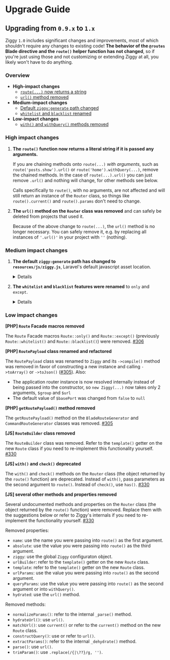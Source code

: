 # Upgrade Guide

## Upgrading from `0.9.x` to `1.x`

Ziggy `1.0` includes significant changes and improvements, most of which shouldn't require any changes to existing code! **The behavior of the `@routes` Blade directive and the `route()` helper function has not changed**, so if you're just using those and not customizing or extending Ziggy at all, you likely won't have to do anything.

### Overview

- **High-impact changes**
  - [`route(...)` now returns a string](#)
  - [`url()` method removed](#)
- **Medium-impact changes**
  - [Default `ziggy:generate` path changed](#)
  - [`whitelist` and `blacklist` renamed](#)
- **Low-impact changes**
  - [`with()` and `withQuery()` methods removed](#)

### High impact changes

1. **The `route()` function now returns a literal string if it is passed any arguments.**

   If you are chaining methods onto `route(...)` _with arguments_, such as `route('posts.show').url()` or `route('home').withQuery(...)`, remove the chained methods. In the case of `route(...).url()` you can just remove `.url()` and nothing will change, for other methods see below.

   Calls specifically to `route()`, with no arguments, are not affected and will still return an instance of the `Router` class, so things like `route().current()` and `route().params` don't need to change.

1. **The `url()` method on the `Router` class was removed** and can safely be deleted from projects that used it.

   Because of the above change to `route(...)`, the `url()` method is no longer necessary. You can safely remove it, e.g. by replacing all instances of `'.url()'` in your project with `''` (nothing).

### Medium impact changes

1. **The default `ziggy:generate` path has changed to `resources/js/ziggy.js`**, Laravel's default javascript asset location.

   <details>
   <summary>Details</summary>
   The default output path of the `ziggy:generate` command has changed from `resources/assets/js/ziggy.js` to `resources/js/ziggy.js` to bring it in line with the changes to the `resources` directory structure introduced in Laravel 5.7. [#269](https://github.com/tighten/ziggy/pull/269)
   </details>

1. **The `whitelist` and `blacklist` features were renamed** to `only` and `except`.

   <details>
   <summary>Details</summary>
   All `whitelist` and `blacklist` functionality, like the config keys and methods, was renamed to `only` and `except`. [#300](https://github.com/tighten/ziggy/pull/300)
   </details>


### Low impact changes

**[PHP] `Route` Facade macros removed**

The `Route` Facade macros `Route::only()` and `Route::except()` (previously `Route::whitelist()` and `Route::blacklist()`) were removed. [#306](https://github.com/tighten/ziggy/pull/306)

**[PHP] `RoutePayload` class renamed and refactored**

The `RoutePayload` class was renamed to `Ziggy` and its `->compile()` method was removed in favor of constructing a new instance and calling `->toArray()` or `->toJson()` ([#305](https://github.com/tighten/ziggy/pull/305)). Also:

- The application router instance is now resolved internally instead of being passed into the constructor, so `new Ziggy(...)` now takes only 2 arguments, `$group` and `$url`
- The default value of `$basePort` was changed from `false` to `null`

**[PHP] `getRoutePayload()` method removed**

The `getRoutePayload()` method on the `BladeRouteGenerator` and `CommandRouteGenerator` classes was removed. [#305](https://github.com/tighten/ziggy/pull/305)

**[JS] `RouteBuilder` class removed**

The `RouteBuilder` class was removed. Refer to the `template()` getter on the new `Route` class if you need to re-implement this functionality yourself. [#330](https://github.com/tightenco/ziggy/pull/330)

**[JS] `with()` and `check()` deprecated**

The `with()` and `check()` methods on the `Router` class (the object returned by the `route()` function) are deprecated. Instead of `with()`, pass parameters as the second argument to `route()`. Instead of `check()`, use `has()`. [#330](https://github.com/tightenco/ziggy/pull/330)

**[JS] several other methods and properties removed**

Several undocumented methods and properties on the `Router` class (the object returned by the `route()` function) were removed. Replace them with the suggestions below or refer to Ziggy's internals if you need to re-implement the functionality yourself. [#330](https://github.com/tightenco/ziggy/pull/330)

Removed properties:

- `name`: use the name you were passing into `route()` as the first argument.
- `absolute`: use the value you were passing into `route()` as the third argument.
- `ziggy`: use the global `Ziggy` configuraton object.
- `urlBuilder`: refer to the `template()` getter on the new `Route` class.
- `template`: refer to the `template()` getter on the new `Route` class.
- `urlParams`: use the value you were passing into `route()` as the second argument.
- `queryParams`: use the value you were passing into `route()` as the second argument or into `withQuery()`.
- `hydrated`: use the `url()` method.

Removed methods:

- `normalizeParams()`: refer to the internal `_parse()` method.
- `hydrateUrl()`: use `url()`.
- `matchUrl()`: use `current()` or refer to the `current()` method on the new `Route` class.
- `constructQuery()`: use or refer to `url()`.
- `extractParams()`: refer to the internal `_dehydrate()` method.
- `parse()`: use `url()`.
- `trimParam()`: use `.replace(/{|\??}/g, '')`.
